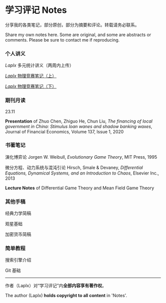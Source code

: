 # 学习评记 Notes

分享我的各类笔记，部分原创，部分为摘要和评论。转载请务必联系。

Share my own notes here. Some are original, and some are abstracts or comments. Please be sure to contact me if reproducing.

### 个人讲义

*Laplx* 多元统计讲义（两周内上传）

[*Laplx* 物理竞赛笔记（上）](note/phy-1.pdf)

[*Laplx* 物理竞赛笔记（下）](note/phy-2.pdf)

### 期刊月读

23.11

**Presentation** of Zhuo Chen, Zhiguo He, Chun Liu, *The financing of local government in China: Stimulus loan wanes and shadow banking waxes*, Journal of Financial Economics, Volume 137, Issue 1, 2020

### 书著笔记

演化博弈论  Jorgen W. Weibull, *Evolutionary Game Theory*, MIT Press, 1995

微分方程、动力系统与混沌引论  Hirsch, Smale & Devaney, *Differential Equations, Dynamical Systems, and an Introduction to Chaos*,  Elsevier Inc., 2013

**Lecture Notes** of Differential Game Theory and Mean Field Game Theory

### 其他手稿

经典力学简稿

观星基础

加密货币简稿

### 简单教程

搜索引擎介绍

Git 基础

---

作者（Laplx）对“学习评记”内**全部内容享有著作权**。

The author (Laplx) **holds copyright to all content** in 'Notes'.